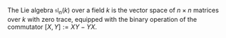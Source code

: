 The Lie algebra $\mathfrak{sl}_n(k)$ over a field $k$ is the vector space of $n\times n$ matrices over $k$ with zero trace, equipped with the binary operation of the commutator $[X, Y] := XY - YX$.
